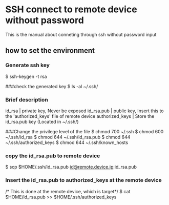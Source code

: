 
# SSH connect to remote device without password
This is the manual about conneting through ssh without password input

## how to set the environment
### Generate ssh key
$ ssh-keygen -t rsa

###check the generated key
$ ls -al ~/.ssh/

### Brief description 
id_rsa          | private key, Never be exposed
id_rsa.pub      | public key, Insert this to the 'authorized_keys' file of remote device
authorized_keys | Store the id_rsa.pub key (Located in ~/.ssh/)

###Change the privilege level of the file
$ chmod 700 ~/.ssh
$ chmod 600 ~/.ssh/id_rsa
$ chmod 644 ~/.ssh/id_rsa.pub
$ chmod 644 ~/.ssh/authorized_keys
$ chmod 644 ~/.ssh/known_hosts

### copy the id_rsa.pub to remote device
$ scp $HOME/.ssh/id_rsa.pub id@remote.device.ip:id_rsa.pub

### Insert the id_rsa.pub to authorized_keys at the remote device
/* This is done at the remote device, which is target*/
$ cat $HOME/id_rsa.pub >> $HOME/.ssh/authorized_keys
